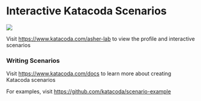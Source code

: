 # Interactive Katacoda Scenarios

[![](http://shields.katacoda.com/katacoda/asher-lab/count.svg)](https://www.katacoda.com/asher-lab "Get your profile on Katacoda.com")

Visit https://www.katacoda.com/asher-lab to view the profile and interactive scenarios

### Writing Scenarios
Visit https://www.katacoda.com/docs to learn more about creating Katacoda scenarios

For examples, visit https://github.com/katacoda/scenario-example
